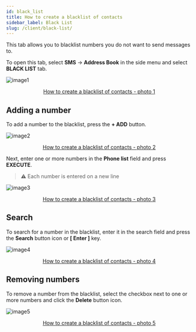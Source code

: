 ```yaml
---
id: black_list
title: How to create a blacklist of contacts
sidebar_label: Black List
slug: /client/black-list/
---
```


This tab allows you to blacklist numbers you do not want to send messages to.

To open this tab, select **SMS** → **Address Book** in the side menu and select **BLACK LIST** tab.

![image1](/img/en/client_address_book_black_list/image1.png "How to create a blacklist of contacts") <center><u>How to create a blacklist of contacts - photo 1</u></center>

## Adding a number

To add a number to the blacklist, press the **+ ADD** button.

![image2](/img/en/client_address_book_black_list/image2.png "How to create a blacklist of contacts") <center><u>How to create a blacklist of contacts - photo 2</u></center>

Next, enter one or more numbers in the **Phone list** field and press **EXECUTE**.

> :warning: Each number is entered on a new line

![image3](/img/en/client_address_book_black_list/image3.png "How to create a blacklist of contacts") <center><u>How to create a blacklist of contacts - photo 3</u></center>

## Search

To search for a number in the blacklist, enter it in the search field and press the **Search** button icon or **[ Enter ]** key.

![image4](/img/en/client_address_book_black_list/image4.png "How to create a blacklist of contacts") <center><u>How to create a blacklist of contacts - photo 4</u></center>

## Removing numbers

To remove a number from the blacklist, select the checkbox next to one or more numbers and click the **Delete** button icon.

![image5](/img/en/client_address_book_black_list/image5.png "How to create a blacklist of contacts") <center><u>How to create a blacklist of contacts - photo 5</u></center>
